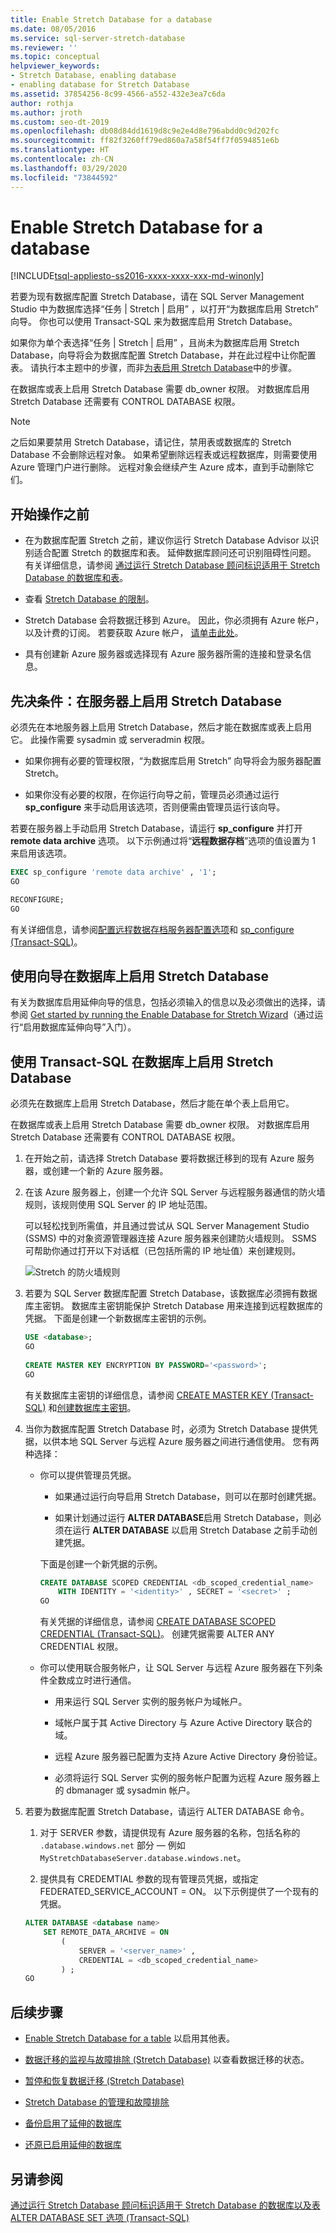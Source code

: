 ```yaml
---
title: Enable Stretch Database for a database
ms.date: 08/05/2016
ms.service: sql-server-stretch-database
ms.reviewer: ''
ms.topic: conceptual
helpviewer_keywords:
- Stretch Database, enabling database
- enabling database for Stretch Database
ms.assetid: 37854256-8c99-4566-a552-432e3ea7c6da
author: rothja
ms.author: jroth
ms.custom: seo-dt-2019
ms.openlocfilehash: db08d84dd1619d8c9e2e4d8e796abdd0c9d202fc
ms.sourcegitcommit: ff82f3260ff79ed860a7a58f54ff7f0594851e6b
ms.translationtype: HT
ms.contentlocale: zh-CN
ms.lasthandoff: 03/29/2020
ms.locfileid: "73844592"
---
```

# <a name="enable-stretch-database-for-a-database"></a>Enable Stretch Database for a database
[!INCLUDE[tsql-appliesto-ss2016-xxxx-xxxx-xxx-md-winonly](../../includes/tsql-appliesto-ss2016-xxxx-xxxx-xxx-md-winonly.md)]


  若要为现有数据库配置 Stretch Database，请在 SQL Server Management Studio 中为数据库选择“任务 | Stretch | 启用”  ，以打开“为数据库启用 Stretch”  向导。 你也可以使用 Transact-SQL 来为数据库启用 Stretch Database。  
  
 如果你为单个表选择“任务 | Stretch | 启用”  ，且尚未为数据库启用 Stretch Database，向导将会为数据库配置 Stretch Database，并在此过程中让你配置表。 请执行本主题中的步骤，而非[为表启用 Stretch Database](../../sql-server/stretch-database/enable-stretch-database-for-a-table.md)中的步骤。  
  
 在数据库或表上启用 Stretch Database 需要 db_owner 权限。 对数据库启用 Stretch Database 还需要有 CONTROL DATABASE 权限。  

> [!NOTE]
> 之后如果要禁用 Stretch Database，请记住，禁用表或数据库的 Stretch Database 不会删除远程对象。 如果希望删除远程表或远程数据库，则需要使用 Azure 管理门户进行删除。 远程对象会继续产生 Azure 成本，直到手动删除它们。 
 
## <a name="before-you-get-started"></a>开始操作之前  
  
-   在为数据库配置 Stretch 之前，建议你运行 Stretch Database Advisor 以识别适合配置 Stretch 的数据库和表。 延伸数据库顾问还可识别阻碍性问题。 有关详细信息，请参阅 [通过运行 Stretch Database 顾问标识适用于 Stretch Database 的数据库和表](../../sql-server/stretch-database/stretch-database-databases-and-tables-stretch-database-advisor.md)。  
  
-   查看 [Stretch Database 的限制](../../sql-server/stretch-database/limitations-for-stretch-database.md)。  
  
-   Stretch Database 会将数据迁移到 Azure。 因此，你必须拥有 Azure 帐户，以及计费的订阅。 若要获取 Azure 帐户， [请单击此处](https://azure.microsoft.com/pricing/free-trial/)。  
  
-   具有创建新 Azure 服务器或选择现有 Azure 服务器所需的连接和登录名信息。  
  
##  <a name="prerequisite-enable-stretch-database-on-the-server"></a><a name="EnableTSQLServer"></a> 先决条件：在服务器上启用 Stretch Database  
 必须先在本地服务器上启用 Stretch Database，然后才能在数据库或表上启用它。 此操作需要 sysadmin 或 serveradmin 权限。  
  
-   如果你拥有必要的管理权限，“为数据库启用 Stretch”  向导将会为服务器配置 Stretch。  
  
-   如果你没有必要的权限，在你运行向导之前，管理员必须通过运行 **sp_configure** 来手动启用该选项，否则便需由管理员运行该向导。  
  
 若要在服务器上手动启用 Stretch Database，请运行 **sp_configure** 并打开 **remote data archive** 选项。 以下示例通过将“**远程数据存档**”选项的值设置为 1 来启用该选项。  
  
```sql
EXEC sp_configure 'remote data archive' , '1';  
GO

RECONFIGURE;  
GO  
```  
  
 有关详细信息，请参阅[配置远程数据存档服务器配置选项](../../database-engine/configure-windows/configure-the-remote-data-archive-server-configuration-option.md)和 [sp_configure (Transact-SQL)](../../relational-databases/system-stored-procedures/sp-configure-transact-sql.md)。  
  
##  <a name="use-the-wizard-to-enable-stretch-database-on-a-database"></a><a name="Wizard"></a> 使用向导在数据库上启用 Stretch Database  
 有关为数据库启用延伸向导的信息，包括必须输入的信息以及必须做出的选择，请参阅 [Get started by running the Enable Database for Stretch Wizard](../../sql-server/stretch-database/get-started-by-running-the-enable-database-for-stretch-wizard.md)（通过运行“启用数据库延伸向导”入门）。  
  
##  <a name="use-transact-sql-to-enable-stretch-database-on-a-database"></a><a name="EnableTSQLDatabase"></a> 使用 Transact-SQL 在数据库上启用 Stretch Database  
 必须先在数据库上启用 Stretch Database，然后才能在单个表上启用它。  
  
 在数据库或表上启用 Stretch Database 需要 db_owner 权限。 对数据库启用 Stretch Database 还需要有 CONTROL DATABASE 权限。  
  
1.  在开始之前，请选择 Stretch Database 要将数据迁移到的现有 Azure 服务器，或创建一个新的 Azure 服务器。  
  
2.  在该 Azure 服务器上，创建一个允许 SQL Server 与远程服务器通信的防火墙规则，该规则使用 SQL Server 的 IP 地址范围。  

    可以轻松找到所需值，并且通过尝试从 SQL Server Management Studio (SSMS) 中的对象资源管理器连接 Azure 服务器来创建防火墙规则。 SSMS 可帮助你通过打开以下对话框（已包括所需的 IP 地址值）来创建规则。
    
    ![Stretch 的防火墙规则](../../sql-server/stretch-database/media/firewall-rule-for-stretch.png)
  
3.  若要为 SQL Server 数据库配置 Stretch Database，该数据库必须拥有数据库主密钥。 数据库主密钥能保护 Stretch Database 用来连接到远程数据库的凭据。 下面是创建一个新数据库主密钥的示例。  
  
    ```sql  
    USE <database>; 
    GO  
  
    CREATE MASTER KEY ENCRYPTION BY PASSWORD='<password>'; 
    GO
    ```  
    有关数据库主密钥的详细信息，请参阅 [CREATE MASTER KEY (Transact-SQL)](../../t-sql/statements/create-master-key-transact-sql.md) 和[创建数据库主密钥](../../relational-databases/security/encryption/create-a-database-master-key.md)。
    
4.  当你为数据库配置 Stretch Database 时，必须为 Stretch Database 提供凭据，以供本地 SQL Server 与远程 Azure 服务器之间进行通信使用。 您有两种选择：  
  
    -   你可以提供管理员凭据。  
  
        -   如果通过运行向导启用 Stretch Database，则可以在那时创建凭据。  
  
        -   如果计划通过运行 **ALTER DATABASE**启用 Stretch Database，则必须在运行 **ALTER DATABASE** 以启用 Stretch Database 之前手动创建凭据。 
        
        下面是创建一个新凭据的示例。
  
        ```sql  
        CREATE DATABASE SCOPED CREDENTIAL <db_scoped_credential_name>  
            WITH IDENTITY = '<identity>' , SECRET = '<secret>' ;
        GO   
        ```  

         有关凭据的详细信息，请参阅 [CREATE DATABASE SCOPED CREDENTIAL (Transact-SQL)](../../t-sql/statements/create-database-scoped-credential-transact-sql.md)。 创建凭据需要 ALTER ANY CREDENTIAL 权限。  

    -   你可以使用联合服务帐户，让 SQL Server 与远程 Azure 服务器在下列条件全数成立时进行通信。  
  
        -   用来运行 SQL Server 实例的服务帐户为域帐户。  
  
        -   域帐户属于其 Active Directory 与 Azure Active Directory 联合的域。  
  
        -   远程 Azure 服务器已配置为支持 Azure Active Directory 身份验证。  
  
        -   必须将运行 SQL Server 实例的服务帐户配置为远程 Azure 服务器上的 dbmanager 或 sysadmin 帐户。  
  
5.  若要为数据库配置 Stretch Database，请运行 ALTER DATABASE 命令。  
  
    1.  对于 SERVER 参数，请提供现有 Azure 服务器的名称，包括名称的 `.database.windows.net` 部分 — 例如 `MyStretchDatabaseServer.database.windows.net`。  
  
    2.  提供具有 CREDEMTIAL 参数的现有管理员凭据，或指定 FEDERATED_SERVICE_ACCOUNT = ON。 以下示例提供了一个现有的凭据。  
  
    ```sql  
    ALTER DATABASE <database name>  
        SET REMOTE_DATA_ARCHIVE = ON  
            (  
                SERVER = '<server_name>' ,  
                CREDENTIAL = <db_scoped_credential_name>  
            ) ;  
    GO
    ```  
  
## <a name="next-steps"></a>后续步骤  
-   [Enable Stretch Database for a table](../../sql-server/stretch-database/enable-stretch-database-for-a-table.md) 以启用其他表。  
  
-   [数据迁移的监视与故障排除 (Stretch Database)](../../sql-server/stretch-database/monitor-and-troubleshoot-data-migration-stretch-database.md) 以查看数据迁移的状态。  
  
-   [暂停和恢复数据迁移 (Stretch Database)](../../sql-server/stretch-database/pause-and-resume-data-migration-stretch-database.md)  
  
-   [Stretch Database 的管理和故障排除](../../sql-server/stretch-database/manage-and-troubleshoot-stretch-database.md)  
  
-   [备份启用了延伸的数据库](../../sql-server/stretch-database/backup-stretch-enabled-databases-stretch-database.md)  
  
-   [还原已启用延伸的数据库](../../sql-server/stretch-database/restore-stretch-enabled-databases-stretch-database.md)  
  
## <a name="see-also"></a>另请参阅  
 [通过运行 Stretch Database 顾问标识适用于 Stretch Database 的数据库以及表](../../sql-server/stretch-database/stretch-database-databases-and-tables-stretch-database-advisor.md)   
 [ALTER DATABASE SET 选项 (Transact-SQL)](../../t-sql/statements/alter-database-transact-sql-set-options.md)  
  
  
